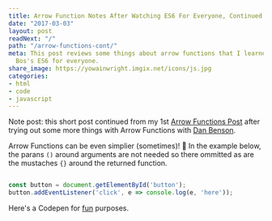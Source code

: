 ```yaml
---
title: Arrow Function Notes After Watching ES6 For Everyone, Continued
date: "2017-03-03"
layout: post
readNext: "/"
path: "/arrow-functions-cont/"
meta: This post reviews some things about arrow functions that I learned from Wes
  Bos's ES6 for everyone.
share_image: https://yowainwright.imgix.net/icons/js.jpg
categories:
- html
- code
- javascript
---
```


Note post: this short post continued from my 1st [Arrow Functions Post](https://jeffry.in/arrow-functions/) after trying out some more things with Arrow Functions with [Dan Benson](https://www.linkedin.com/in/dansbenson/).

Arrow Functions can be even simplier (sometimes)! 💪 In the example below, the parans `()` around arguments are not needed so there ommitted as are the mustaches `{}` around the returned function.

```javascript

const button = document.getElementById('button');
button.addEventListener('click', e => console.log(e, 'here'));

```

Here's a Codepen for [fun](http://codepen.io/yowainwright/pen/ac6ec21ee8bc9a4ec8dbdfbe56778626) purposes.

